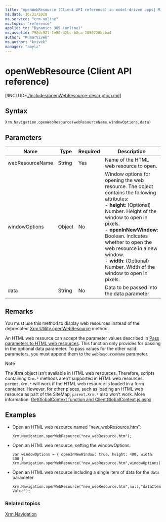 ```yaml
---
title: "openWebResource (Client API reference) in model-driven apps| MicrosoftDocs"
ms.date: 10/31/2018
ms.service: "crm-online"
ms.topic: "reference"
applies_to: "Dynamics 365 (online)"
ms.assetid: 798dc921-1e80-42bc-b8ca-2056728bcba4
author: "KumarVivek"
ms.author: "kvivek"
manager: "amyla"
---
```

# openWebResource (Client API reference)



[!INCLUDE[./includes/openWebResource-description.md](./includes/openWebResource-description.md)]

## Syntax

`Xrm.Navigation.openWebResource(webResourceName,windowOptions,data)`

## Parameters

|Name |Type |Required |Description |
|---|---|---|---|
|webResourceName|String|Yes|Name of the HTML web resource to open.|
|windowOptions|Object|No|Window options for opening the web resource. The object contains the following attributes:<br/>- **height**: (Optional) Number. Height of the window to open in pixels.<br/>- **openInNewWindow**: Boolean. Indicates whether to open the web resource in a new window.<br/>- **width**: (Optional) Number. Width of the window to open in pixels.|
|data|String|No|Data to be passed into the data parameter.|

## Remarks

You must use this method to display web resources instead of the deprecated [Xrm.Utility.openWebResource](https://msdn.microsoft.com/library/jj602956.aspx#BKMK_OpenWebResource) method.

An HTML web resource can accept the parameter values described in [Pass parameters to HTML web resources](../../../webpage-html-web-resources.md#BKMK_PassingParametersToWebResources). This function only provides for passing in the optional data parameter. To pass values for the other valid parameters, you must append them to the `webResourceName` parameter.

> [!NOTE]
> The **Xrm** object isn’t available in HTML web resources. Therefore, scripts containing `Xrm.*` methods aren’t supported in HTML web resources. `parent.Xrm.*` will work if the HTML web resource is loaded in a form container. However, for other places, such as loading an HTML web resource as part of the SiteMap, `parent.Xrm.*` also won’t work. More information: [GetGlobalContext function and ClientGlobalContext.js.aspx](../GetGlobalContext-ClientGlobalContext.js.aspx.md)



## Examples

- Open an HTML web resource named “new_webResource.htm”:
   
   `Xrm.Navigation.openWebResource("new_webResource.htm");`

- Open an HTML web resource, setting the windowOptions:

  ```
  var windowOptions = { openInNewWindow: true, height: 400, width: 400 }
  Xrm.Navigation.openWebResource("new_webResource.htm",windowOptions);
  ```

- Open an HTML web resource including a single item of data for the `data` parameter

  `Xrm.Navigation.openWebResource("new_webResource.htm",null,"dataItemValue");`

 ### Related topics

[Xrm.Navigation](../xrm-navigation.md)

